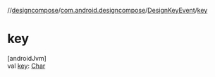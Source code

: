 //[designcompose](../../../index.md)/[com.android.designcompose](../index.md)/[DesignKeyEvent](index.md)/[key](key.md)

# key

[androidJvm]\
val [key](key.md): [Char](https://kotlinlang.org/api/latest/jvm/stdlib/kotlin/-char/index.html)
